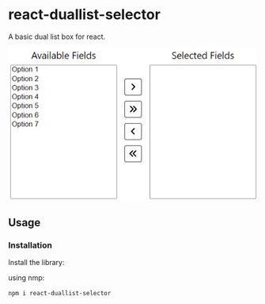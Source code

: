 # react-duallist-selector
A basic dual list box for react.

![screenshot](img/Screenshot.jpg)

## Usage
### Installation

Install the library:

using nmp:
```powershell
npm i react-duallist-selector
```